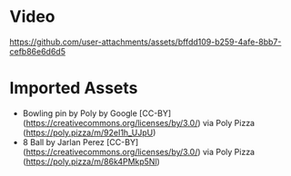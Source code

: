 # Video

https://github.com/user-attachments/assets/bffdd109-b259-4afe-8bb7-cefb86e6d6d5

# Imported Assets
* Bowling pin by Poly by Google [CC-BY] (https://creativecommons.org/licenses/by/3.0/) via Poly Pizza (https://poly.pizza/m/92eI1h_UJpU)
* 8 Ball by Jarlan Perez [CC-BY] (https://creativecommons.org/licenses/by/3.0/) via Poly Pizza (https://poly.pizza/m/86k4PMkp5Nl)
